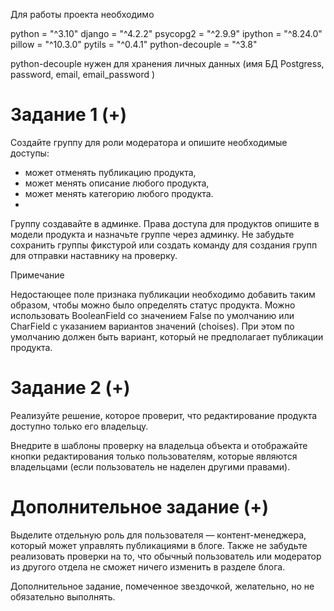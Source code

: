 Для работы проекта необходимо

python = "^3.10"
django = "^4.2.2"
psycopg2 = "^2.9.9"
ipython = "^8.24.0"
pillow = "^10.3.0"
pytils = "^0.4.1"
python-decouple = "^3.8"

python-decouple нужен для хранения личных данных 
(имя БД Postgress, 
password,
email,
email_password
)


# Задание 1 (+)
Создайте группу для роли модератора и опишите необходимые доступы:

- может отменять публикацию продукта,
- может менять описание любого продукта,
- может менять категорию любого продукта.
- 
Группу создавайте в админке. Права доступа для продуктов опишите в модели продукта 
и назначьте группе через админку. Не забудьте сохранить группы фикстурой 
или создать команду для создания групп для отправки наставнику на проверку.

 
Примечание

Недостающее поле признака публикации необходимо добавить таким образом, 
чтобы можно было определять статус продукта. Можно использовать 
BooleanField со значением False по умолчанию или 
CharField с указанием вариантов значений (choises). 
При этом по умолчанию должен быть вариант, который не предполагает публикации продукта.

# Задание 2 (+)
Реализуйте решение, которое проверит, что редактирование продукта доступно только его владельцу.

Внедрите в шаблоны проверку на владельца объекта
и отображайте кнопки редактирования только пользователям, которые являются владельцами 
(если пользователь не наделен другими правами).

 
# Дополнительное задание (+)
Выделите отдельную роль для пользователя — контент-менеджера,
который может управлять публикациями в блоге. 
Также не забудьте реализовать проверки на то, 
что обычный пользователь или модератор из другого отдела не сможет ничего изменить в разделе блога.

 
Дополнительное задание, помеченное звездочкой, желательно, но не обязательно выполнять.